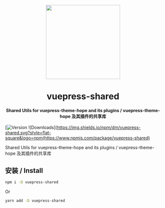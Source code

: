 <!-- markdownlint-disable -->
<p align="center">
  <img width="240" src="https://vuepress-theme.mrhope.site/logo.svg" style="text-align: center;">
</p>
<h1 align="center">vuepress-shared</h1>
<h4 align="center">Shared Utils for vuepress-theme-hope and its plugins / vuepress-theme-hope 及其插件的共享库</h4>

[![Version](https://img.shields.io/npm/v/vuepress-shared.svg?style=flat-square&logo=npm) ![Downloads](https://img.shields.io/npm/dm/vuepress-shared.svg?style=flat-square&logo=npm(https://www.npmjs.com/package/vuepress-shared)

<!-- markdownlint-restore -->

Shared Utils for vuepress-theme-hope and its plugins / vuepress-theme-hope 及其插件的共享库

## 安装 / Install

```bash
npm i -D vuepress-shared
```

Or

```bash
yarn add -D vuepress-shared
```

